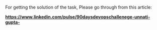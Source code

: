 For getting the solution of the task, Please go through from this article:

**https://www.linkedin.com/pulse/90daysdevopschallenege-unnati-gupta-**
